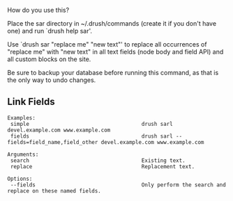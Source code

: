 How do you use this?

Place the sar directory in ~/.drush/commands (create it if you don't have one)
and run `drush help sar'.

Use `drush sar "replace me" "new text"' to replace all occurrences of
"replace me" with "new text" in all text fields (node body and field API) and
all custom blocks on the site.

Be sure to backup your database before running this command, as that is the
only way to undo changes.

## Link Fields

```
Examples:
 simple                                    drush sarl devel.example.com www.example.com
 fields                                    drush sarl --fields=field_name,field_other devel.example.com www.example.com

Arguments:
 search                                    Existing text.
 replace                                   Replacement text.

Options:
 --fields                                  Only perform the search and replace on these named fields.
```
